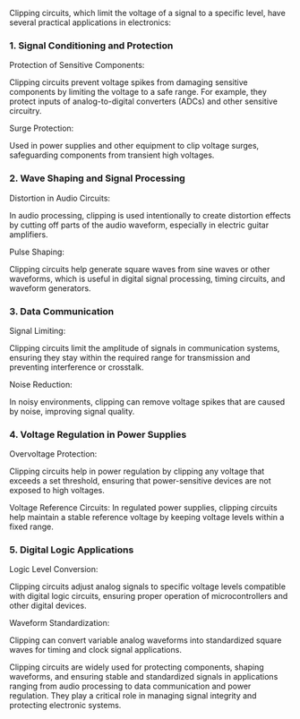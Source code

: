 Clipping circuits, which limit the voltage of a signal to a specific level, have several practical applications in electronics:

### 1. Signal Conditioning and Protection

Protection of Sensitive Components: 

Clipping circuits prevent voltage spikes from damaging sensitive components by limiting the voltage to a safe range. For example, they protect inputs of analog-to-digital converters (ADCs) and other sensitive circuitry.

Surge Protection: 

Used in power supplies and other equipment to clip voltage surges, safeguarding components from transient high voltages.

### 2. Wave Shaping and Signal Processing

Distortion in Audio Circuits: 

In audio processing, clipping is used intentionally to create distortion effects by cutting off parts of the audio waveform, especially in electric guitar amplifiers.

Pulse Shaping: 

Clipping circuits help generate square waves from sine waves or other waveforms, which is useful in digital signal processing, timing circuits, and waveform generators.

### 3. Data Communication

Signal Limiting: 

Clipping circuits limit the amplitude of signals in communication systems, ensuring they stay within the required range for transmission and preventing interference or crosstalk.

Noise Reduction: 

In noisy environments, clipping can remove voltage spikes that are caused by noise, improving signal quality.

### 4. Voltage Regulation in Power Supplies

Overvoltage Protection: 

Clipping circuits help in power regulation by clipping any voltage that exceeds a set threshold, ensuring that power-sensitive devices are not exposed to high voltages.

Voltage Reference Circuits: In regulated power supplies, clipping circuits help maintain a stable reference voltage by keeping voltage levels within a fixed range.

### 5. Digital Logic Applications

Logic Level Conversion: 

Clipping circuits adjust analog signals to specific voltage levels compatible with digital logic circuits, ensuring proper operation of microcontrollers and other digital devices.

Waveform Standardization: 

Clipping can convert variable analog waveforms into standardized square waves for timing and clock signal applications.

Clipping circuits are widely used for protecting components, shaping waveforms, and ensuring stable and standardized signals in applications ranging from audio processing to data communication and power regulation. They play a critical role in managing signal integrity and protecting electronic systems.
